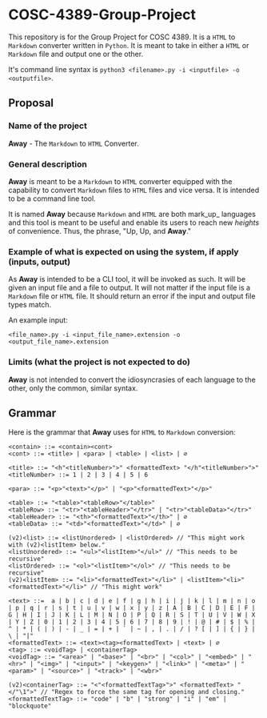 # COSC-4389-Group-Project

This repository is for the Group Project for COSC 4389. It is a `HTML` to `Markdown` converter written in `Python`. It is meant to take in either a `HTML` or `Markdown` file and output one or the other.

It's command line syntax is `python3 <filename>.py -i <inputfile> -o <outputfile>`.

## Proposal

### Name of the project

**Away** - The `Markdown` to `HTML` Converter.

### General description

**Away** is meant to be a `Markdown` to `HTML` converter equipped with the capability to convert `Markdown` files to `HTML` files and vice versa. It is intended to be a command line tool.

It is named **Away** because `Markdown` and `HTML` are both mark_up_ languages and this tool is meant to be useful and enable its users to reach new _heights_ of convenience. Thus, the phrase, "Up, Up, and **Away**."

### Example of what is expected on using the system, if apply (inputs, output)

As **Away** is intended to be a CLI tool, it will be invoked as such. It will be given an input file and a file to output. It will not matter if the input file is a `Markdown` file or `HTML` file. It should return an error if the input and output file types match.

An example input:

`<file_name>.py -i <input_file_name>.extension -o <output_file_name>.extension`

### Limits (what the project is not expected to do)

**Away** is not intended to convert the idiosyncrasies of each language to the other, only the common, similar syntax.

## Grammar

Here is the grammar that **Away** uses for `HTML` to `Markdown` conversion:

```EBNF
<contain> ::= <contain><cont>
<cont> ::= <title> | <para> | <table> | <list> | ∅

<title> ::= "<h"<titleNumber>">" <formattedText> "</h"<titleNumber>">"
<titleNumber> ::= 1 | 2 | 3 | 4 | 5 | 6

<para> ::= "<p>"<text>"</p>" | "<p>"<formattedText>"</p>"

<table> ::= "<table>"<tableRow>"</table>"
<tableRow> ::= "<tr>"<tableHeader>"</tr>" | "<tr>"<tableData>"</tr>"
<tableHeader> ::= "<th>"<formattedText>"</th>" | ∅
<tableData> ::= "<td>"<formattedText>"</td>" | ∅

(v2)<list> ::= <listUnordered> | <listOrdered> // "This might work with (v2)<listItem> below."
<listUnordered> ::= "<ul>"<listItem>"</ul>" // "This needs to be recursive"
<listOrdered> ::= "<ol>"<listItem>"</ol>" // "This needs to be recursive"
(v2)<listItem> ::= "<li>"<formattedText>"</li>" | <listItem>"<li>"<formattedText>"</li>" // "This might work"

<text> ::=  a | b | c | d | e | f | g | h | i | j | k | l | m | n | o | p | q | r | s | t | u | v | w | x | y | z | A | B | C | D | E | F | G | H | I | J | K | L | M | N | O | P | Q | R | S | T | U | V | W | X | Y | Z | 0 | 1 | 2 | 3 | 4 | 5 | 6 | 7 | 8 | 9 | ! | @ | # | $ | % | ^ | * | ( | ) | - | _ | = | + | ` | ~ | , | . | / | ? [ | ] | { | } | \ | "|"
<formattedText> ::= <text><tag><formattedText> | <text> | ∅
<tag> ::= <voidTag> | <containerTag>
<voidTag> ::= "<area>" | "<base>" | "<br>" | "<col>" | "<embed>" | "<hr>" | "<img>" | "<input>" | "<keygen>" | "<link>" | "<meta>" | "<param>" | "<source>" | "<track>" | "<wbr>"

(v2)<containerTag> ::= "<"<formattedTextTag>">" <formattedText> "</"\1">" // "Regex to force the same tag for opening and closing."
<formattedTextTag> ::= "code" | "b" | "strong" | "i" | "em" | "blockquote"
```
